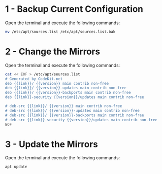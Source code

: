 # 1 - Backup Current Configuration
Open the terminal and execute the following commands:

```bash
mv /etc/apt/sources.list /etc/apt/sources.list.bak
```

# 2 - Change the Mirrors
Open the terminal and execute the following commands:

```bash
cat << EOF > /etc/apt/sources.list
# Generated by CodeKit.net
deb {{link}}/ {{version}} main contrib non-free
deb {{link}}/ {{version}}-updates main contrib non-free
deb {{link}}/ {{version}}-backports main contrib non-free
deb {{link}}-security {{version}}/updates main contrib non-free

# deb-src {{link}}/ {{version}} main contrib non-free
# deb-src {{link}}/ {{version}}-updates main contrib non-free
# deb-src {{link}}/ {{version}}-backports main contrib non-free
# deb-src {{link}}-security {{version}}/updates main contrib non-free
EOF
```

# 3 - Update the Mirrors
Open the terminal and execute the following commands:

```bash
apt update
```

